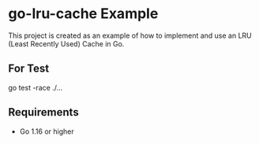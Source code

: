 # go-lru-cache Example

This project is created as an example of how to implement and use an LRU (Least Recently Used) Cache in Go.

## For Test

go test -race ./...

## Requirements

- Go 1.16 or higher
